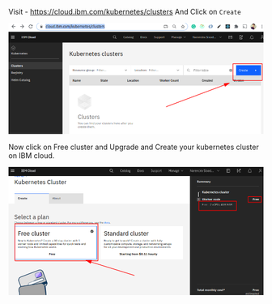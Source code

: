 Visit - https://cloud.ibm.com/kubernetes/clusters
And Click on `Create`

[![](./2020-07-17_13-37.png)](#)

Now click on Free cluster and Upgrade and Create your kubernetes cluster on IBM cloud.

[![](./2020-07-17_13-46.png)](#)
